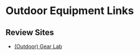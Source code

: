 # Outdoor Equipment Links

## Review Sites

- [(Outdoor) Gear Lab](https://www.outdoorgearlab.com)

